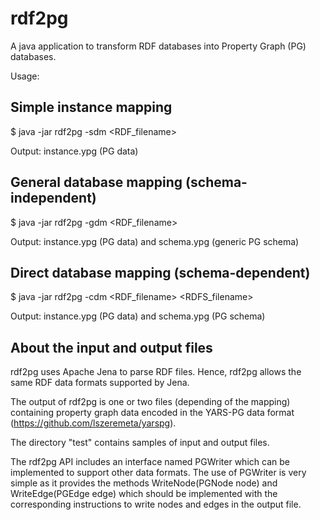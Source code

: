 # rdf2pg
A java application to transform RDF databases into Property Graph (PG) databases.

Usage:

## Simple instance mapping

$ java -jar rdf2pg -sdm <RDF_filename>

Output: instance.ypg (PG data)

## General database mapping (schema-independent)

$ java -jar rdf2pg -gdm <RDF_filename>

Output: instance.ypg (PG data) and schema.ypg (generic PG schema)

## Direct database mapping (schema-dependent)

$ java -jar rdf2pg -cdm <RDF_filename> <RDFS_filename>

Output: instance.ypg (PG data) and schema.ypg (PG schema)

## About the input and output files

rdf2pg uses Apache Jena to parse RDF files. Hence, rdf2pg allows the same RDF data formats supported by Jena.  

The output of rdf2pg is one or two files (depending of the mapping) containing property graph data encoded in the YARS-PG data format (https://github.com/lszeremeta/yarspg).

The directory "test" contains samples of input and output files. 

The rdf2pg API includes an interface named PGWriter which can be implemented to support other data formats. The use of PGWriter is very simple as it provides the methods WriteNode(PGNode node) and WriteEdge(PGEdge edge) which should be implemented with the corresponding instructions to write nodes and edges in the output file.
